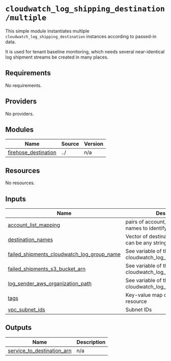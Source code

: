 # `cloudwatch_log_shipping_destination/multiple`

This simple module instantiates multiple `cloudwatch_log_shipping_destination` instances according to passed-in data.

It is used for tenant baseline monitoring, which needs several near-identical log shipment streams be created in many places.
<!-- BEGIN_TF_DOCS -->
## Requirements

No requirements.

## Providers

No providers.

## Modules

| Name | Source | Version |
|------|--------|---------|
| <a name="module_firehose_destination"></a> [firehose\_destination](#module\_firehose\_destination) | ../ | n/a |

## Resources

No resources.

## Inputs

| Name | Description | Type | Default | Required |
|------|-------------|------|---------|:--------:|
| <a name="input_account_list_mapping"></a> [account\_list\_mapping](#input\_account\_list\_mapping) | pairs of account\_ids and account names to identify tenants | `map(string)` | `{}` | no |
| <a name="input_destination_names"></a> [destination\_names](#input\_destination\_names) | Vector of destination names, which can be any string | `set(string)` | n/a | yes |
| <a name="input_failed_shipments_cloudwatch_log_group_name"></a> [failed\_shipments\_cloudwatch\_log\_group\_name](#input\_failed\_shipments\_cloudwatch\_log\_group\_name) | See variable of the same name in cloudwatch\_log\_shipping\_destination | `string` | n/a | yes |
| <a name="input_failed_shipments_s3_bucket_arn"></a> [failed\_shipments\_s3\_bucket\_arn](#input\_failed\_shipments\_s3\_bucket\_arn) | See variable of the same name in cloudwatch\_log\_shipping\_destination | `string` | n/a | yes |
| <a name="input_log_sender_aws_organization_path"></a> [log\_sender\_aws\_organization\_path](#input\_log\_sender\_aws\_organization\_path) | See variable of the same name in cloudwatch\_log\_shipping\_destination | `string` | n/a | yes |
| <a name="input_tags"></a> [tags](#input\_tags) | Key-value map of tags for the resource | `map(string)` | `{}` | no |
| <a name="input_vpc_subnet_ids"></a> [vpc\_subnet\_ids](#input\_vpc\_subnet\_ids) | Subnet IDs | `list(string)` | n/a | yes |

## Outputs

| Name | Description |
|------|-------------|
| <a name="output_service_to_destination_arn"></a> [service\_to\_destination\_arn](#output\_service\_to\_destination\_arn) | n/a |
<!-- END_TF_DOCS -->